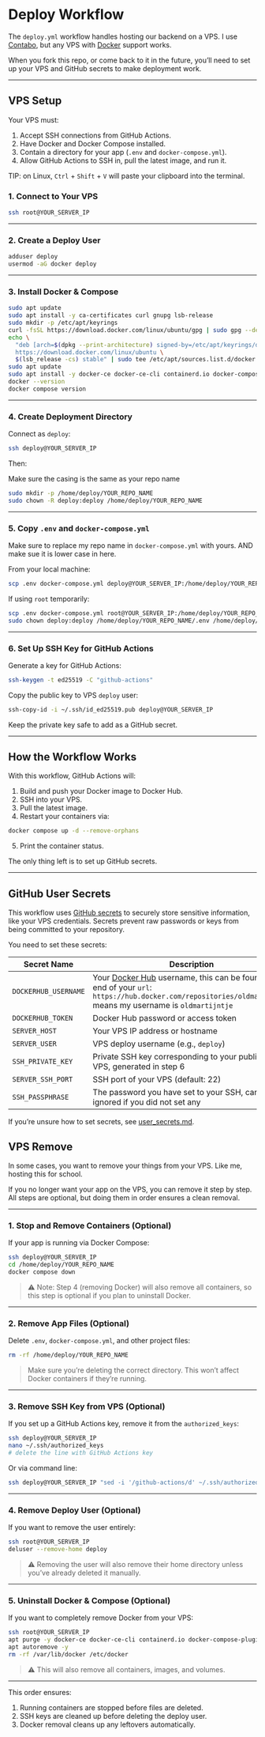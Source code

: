# Deploy Workflow

The `deploy.yml` workflow handles hosting our backend on a VPS. I use [Contabo](https://contabo.com/en/), but any VPS with [Docker](https://www.docker.com/) support works.

When you fork this repo, or come back to it in the future, you’ll need to set up your VPS and GitHub secrets to make deployment work.

---

## VPS Setup

Your VPS must:

1. Accept SSH connections from GitHub Actions.
2. Have Docker and Docker Compose installed.
3. Contain a directory for your app (`.env` and `docker-compose.yml`).
4. Allow GitHub Actions to SSH in, pull the latest image, and run it.

TIP: on Linux, `Ctrl` + `Shift` + `V` will paste your clipboard into the terminal.

### 1. Connect to Your VPS

```bash
ssh root@YOUR_SERVER_IP
```

---

### 2. Create a Deploy User

```bash
adduser deploy
usermod -aG docker deploy
```

---

### 3. Install Docker & Compose

```bash
sudo apt update
sudo apt install -y ca-certificates curl gnupg lsb-release
sudo mkdir -p /etc/apt/keyrings
curl -fsSL https://download.docker.com/linux/ubuntu/gpg | sudo gpg --dearmor -o /etc/apt/keyrings/docker.gpg
echo \
  "deb [arch=$(dpkg --print-architecture) signed-by=/etc/apt/keyrings/docker.gpg] \
  https://download.docker.com/linux/ubuntu \
  $(lsb_release -cs) stable" | sudo tee /etc/apt/sources.list.d/docker.list > /dev/null
sudo apt update
sudo apt install -y docker-ce docker-ce-cli containerd.io docker-compose-plugin
docker --version
docker compose version
```

---

### 4. Create Deployment Directory

Connect as `deploy`:

```bash
ssh deploy@YOUR_SERVER_IP
```

Then:

Make sure the casing is the same as your repo name

```bash
sudo mkdir -p /home/deploy/YOUR_REPO_NAME
sudo chown -R deploy:deploy /home/deploy/YOUR_REPO_NAME
```

---

### 5. Copy `.env` and `docker-compose.yml`

Make sure to replace my repo name in `docker-compose.yml` with yours. AND make sue it is lower case in here.

From your local machine:

```bash
scp .env docker-compose.yml deploy@YOUR_SERVER_IP:/home/deploy/YOUR_REPO_NAME/
```

If using `root` temporarily:

```bash
scp .env docker-compose.yml root@YOUR_SERVER_IP:/home/deploy/YOUR_REPO_NAME/
sudo chown deploy:deploy /home/deploy/YOUR_REPO_NAME/.env /home/deploy/YOUR_REPO_NAME/docker-compose.yml
```

---

### 6. Set Up SSH Key for GitHub Actions

Generate a key for GitHub Actions:

```bash
ssh-keygen -t ed25519 -C "github-actions"
```

Copy the public key to VPS `deploy` user:

```bash
ssh-copy-id -i ~/.ssh/id_ed25519.pub deploy@YOUR_SERVER_IP
```

Keep the private key safe to add as a GitHub secret.

---

## How the Workflow Works

With this workflow, GitHub Actions will:

1. Build and push your Docker image to Docker Hub.
2. SSH into your VPS.
3. Pull the latest image.
4. Restart your containers via:

```bash
docker compose up -d --remove-orphans
```

5. Print the container status.

The only thing left is to set up GitHub secrets.

---

## GitHub User Secrets

This workflow uses [GitHub secrets](https://docs.github.com/en/actions/how-tos/write-workflows/choose-what-workflows-do/use-secrets) to securely store sensitive information, like your VPS credentials. Secrets prevent raw passwords or keys from being committed to your repository.

You need to set these secrets:

| Secret Name          | Description                                             |
| -------------------- | ------------------------------------------------------- |
| `DOCKERHUB_USERNAME` | Your [Docker Hub](https://hub.docker.com/repositories/) username, this can be found at the end of your `url`: `https://hub.docker.com/repositories/oldmartijntje`  means my username is `oldmartijntje`                               |
| `DOCKERHUB_TOKEN`    | Docker Hub password or access token                     |
| `SERVER_HOST`        | Your VPS IP address or hostname                         |
| `SERVER_USER`        | VPS deploy username (e.g., `deploy`)                    |
| `SSH_PRIVATE_KEY`    | Private SSH key corresponding to your public key on VPS, generated in step 6 |
| `SERVER_SSH_PORT`    | SSH port of your VPS (default: 22)                      |
| `SSH_PASSPHRASE`    | The password you have set to your SSH, can be ignored if you did not set any  |

If you’re unsure how to set secrets, see [user_secrets.md](./user_secrets.md).

## VPS Remove

In some cases, you want to remove your things from your VPS. Like me, hosting this for school.

If you no longer want your app on the VPS, you can remove it step by step. All steps are optional, but doing them in order ensures a clean removal.

---

### 1. Stop and Remove Containers (Optional)

If your app is running via Docker Compose:

```bash
ssh deploy@YOUR_SERVER_IP
cd /home/deploy/YOUR_REPO_NAME
docker compose down
```

> ⚠️ Note: Step 4 (removing Docker) will also remove all containers, so this step is optional if you plan to uninstall Docker.

---

### 2. Remove App Files (Optional)

Delete `.env`, `docker-compose.yml`, and other project files:

```bash
rm -rf /home/deploy/YOUR_REPO_NAME
```

> Make sure you’re deleting the correct directory. This won’t affect Docker containers if they’re running.

---

### 3. Remove SSH Key from VPS (Optional)

If you set up a GitHub Actions key, remove it from the `authorized_keys`:

```bash
ssh deploy@YOUR_SERVER_IP
nano ~/.ssh/authorized_keys
# delete the line with GitHub Actions key
```

Or via command line:

```bash
ssh deploy@YOUR_SERVER_IP "sed -i '/github-actions/d' ~/.ssh/authorized_keys"
```

---

### 4. Remove Deploy User (Optional)

If you want to remove the user entirely:

```bash
ssh root@YOUR_SERVER_IP
deluser --remove-home deploy
```

> ⚠️ Removing the user will also remove their home directory unless you’ve already deleted it manually.

---

### 5. Uninstall Docker & Compose (Optional)

If you want to completely remove Docker from your VPS:

```bash
ssh root@YOUR_SERVER_IP
apt purge -y docker-ce docker-ce-cli containerd.io docker-compose-plugin
apt autoremove -y
rm -rf /var/lib/docker /etc/docker
```

> ⚠️ This will also remove all containers, images, and volumes.

---

This order ensures:

1. Running containers are stopped before files are deleted.
2. SSH keys are cleaned up before deleting the deploy user.
3. Docker removal cleans up any leftovers automatically.
